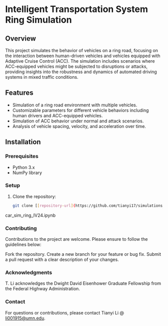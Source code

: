 # Intelligent Transportation System Ring Simulation

## Overview
This project simulates the behavior of vehicles on a ring road, focusing on the interaction between human-driven vehicles and vehicles equipped with Adaptive Cruise Control (ACC). The simulation includes scenarios where ACC-equipped vehicles might be subjected to disruptions or attacks, providing insights into the robustness and dynamics of automated driving systems in mixed traffic conditions.

## Features
- Simulation of a ring road environment with multiple vehicles.
- Customizable parameters for different vehicle behaviors including human drivers and ACC-equipped vehicles.
- Simulation of ACC behavior under normal and attack scenarios.
- Analysis of vehicle spacing, velocity, and acceleration over time.

## Installation

### Prerequisites
- Python 3.x
- NumPy library

### Setup
1. Clone the repository:
   ```bash
   git clone [[repository-url](https://github.com/tianyi17/simulations_IV24)]
 car_sim_ring_IV24.ipynb

### Contributing
Contributions to the project are welcome. Please ensure to follow the guidelines below:

Fork the repository.
Create a new branch for your feature or bug fix.
Submit a pull request with a clear description of your changes.

### Acknowledgments
T. Li acknowledges the Dwight David Eisenhower Graduate Fellowship from the Federal Highway Administration.
### Contact

For questions or contributions, please contact Tianyi Li @ li001915@umn.edu.



